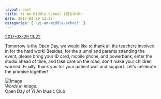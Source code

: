 ```yaml
---
layout: post
title: Yi An Middle School (易安中学)
date: 2017-03-29 13:22
categories: [ 'yi-an-middle-school' ]
---
```


<div class="weibo-info">
  <a href="http://weibo.com/6074218720/EC1CBAThu">2017-03-29 13:22</a>
</div>

Tomorrow is the Open Day, we would like to thank all the teachers involved in for the hard work! Besides, for the alumni and parents attending the event, please bring your ID card, mobile phone, and powerbank, enter the studio ahead of time, and take care on the road, don't make your children worried. Finally, thank you for your patient wait and support. Let's celebrate the promise together!

<!-- more -->

![Image](http://wx4.sinaimg.cn/mw690/006D4NLGgy1fe3n2pcnxyj315o0ngqc1.jpg)  
*Words in image:*  
Open Day of Yi An Music Club
